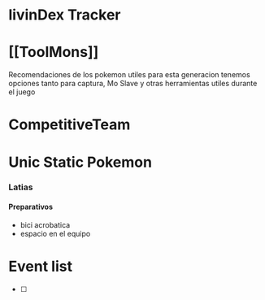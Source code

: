 
# livinDex Tracker
# [[ToolMons]]
Recomendaciones de los pokemon utiles para esta generacion tenemos opciones tanto para captura, Mo Slave y otras herramientas utiles durante el juego
# CompetitiveTeam

# Unic Static Pokemon
### Latias 
#### Preparativos 
- bici acrobatica
- espacio en el equipo

	

# Event list


- [ ] 

  
  
